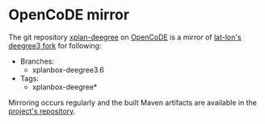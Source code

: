 # OpenCoDE mirror

The git repository [xplan-deegree](https://gitlab.opencode.de/diplanung/diplancockpit/xplan-backend/xplan-deegree) on [OpenCoDE](https://gitlab.opencode.de) is a mirror of [lat-lon's deegree3 fork](https://github.com/lat-lon/deegree3) for following:

* Branches:
	* xplanbox-deegree3.6
* Tags:
	* xplanbox-deegree*

Mirroring occurs regularly and the built Maven artifacts are available in the [project's repository](https://gitlab.opencode.de/diplanung/diplancockpit/xplan-backend/xplan-deegree/-/packages).